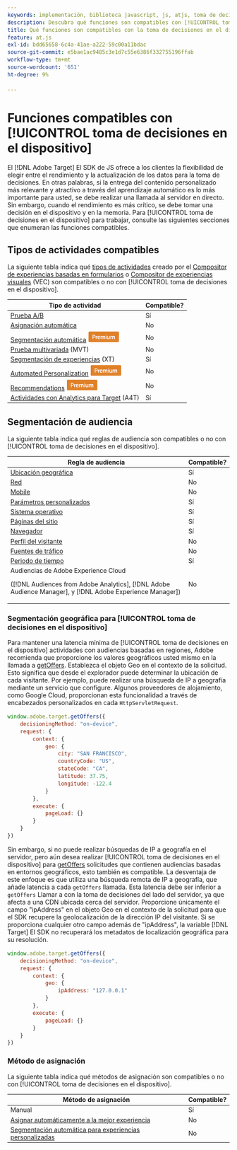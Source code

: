 ```yaml
---
keywords: implementación, biblioteca javascript, js, atjs, toma de decisiones en el dispositivo, toma de decisiones en el dispositivo, funciones compatibles, $8
description: Descubra qué funciones son compatibles con [!UICONTROL toma de decisiones en el dispositivo].
title: Qué funciones son compatibles con la toma de decisiones en el dispositivo
feature: at.js
exl-id: bdd65658-6c4a-41ae-a222-59c00a11bdac
source-git-commit: e5bae1ac9485c3e1d7c55e6386f332755196ffab
workflow-type: tm+mt
source-wordcount: '651'
ht-degree: 9%

---
```


# Funciones compatibles con [!UICONTROL toma de decisiones en el dispositivo]

El [!DNL Adobe Target] El SDK de JS ofrece a los clientes la flexibilidad de elegir entre el rendimiento y la actualización de los datos para la toma de decisiones. En otras palabras, si la entrega del contenido personalizado más relevante y atractivo a través del aprendizaje automático es lo más importante para usted, se debe realizar una llamada al servidor en directo. Sin embargo, cuando el rendimiento es más crítico, se debe tomar una decisión en el dispositivo y en la memoria. Para [!UICONTROL toma de decisiones en el dispositivo] para trabajar, consulte las siguientes secciones que enumeran las funciones compatibles.

## Tipos de actividades compatibles

La siguiente tabla indica qué [tipos de actividades](https://experienceleague.adobe.com/docs/target/using/activities/target-activities-guide.html) creado por el [Compositor de experiencias basadas en formularios](https://experienceleague.adobe.com/docs/target/using/experiences/form-experience-composer.html) o [Compositor de experiencias visuales](https://experienceleague.adobe.com/docs/target/using/experiences/vec/visual-experience-composer.html) (VEC) son compatibles o no con [!UICONTROL toma de decisiones en el dispositivo].

| Tipo de actividad | Compatible? |
| --- | --- |
| [Prueba A/B](https://experienceleague.adobe.com/docs/target/using/activities/abtest/test-ab.html) | Sí |
| [Asignación automática](https://experienceleague.adobe.com/docs/target/using/activities/auto-allocate/automated-traffic-allocation.html) | No |
| [Segmentación automática](https://experienceleague.adobe.com/docs/target/using/activities/auto-target/auto-target-to-optimize.html) ![premium](../../../assets/premium.png) | No |
| [Prueba multivariada](https://experienceleague.adobe.com/docs/target/using/activities/multivariate-test/multivariate-testing.html) (MVT) | No |
| [Segmentación de experiencias](https://experienceleague.adobe.com/docs/target/using/activities/experience-targeting/experience-target.html) (XT) | Sí |
| [Automated Personalization](https://experienceleague.adobe.com/docs/target/using/activities/automated-personalization/automated-personalization.html) ![Premium](../../../assets/premium.png) | No |
| [Recommendations](https://experienceleague.adobe.com/docs/target/using/recommendations/recommendations.html) ![premium](../../../assets/premium.png) | No |
| [Actividades con Analytics para Target](https://experienceleague.adobe.com/docs/target/using/integrate/a4t/a4t.html?) (A4T) | Sí |

## Segmentación de audiencia

La siguiente tabla indica qué reglas de audiencia son compatibles o no con [!UICONTROL toma de decisiones en el dispositivo].

| Regla de audiencia | Compatible? |
| --- | --- |
| [Ubicación geográfica](https://experienceleague.adobe.com/docs/target/using/audiences/create-audiences/categories-audiences/geo.html) | Sí |
| [Red](https://experienceleague.adobe.com/docs/target/using/audiences/create-audiences/categories-audiences/network.html) | No |
| [Mobile](https://experienceleague.adobe.com/docs/target/using/audiences/create-audiences/categories-audiences/mobile.html) | No |
| [Parámetros personalizados](https://experienceleague.adobe.com/docs/target/using/audiences/create-audiences/categories-audiences/custom-parameters.html) | Sí |
| [Sistema operativo](https://experienceleague.adobe.com/docs/target/using/audiences/create-audiences/categories-audiences/operating-system.html) | Sí |
| [Páginas del sitio](https://experienceleague.adobe.com/docs/target/using/audiences/create-audiences/categories-audiences/site-pages.html) | Sí |
| [Navegador](https://experienceleague.adobe.com/docs/target/using/audiences/create-audiences/categories-audiences/browser.html) | Sí |
| [Perfil del visitante](https://experienceleague.adobe.com/docs/target/using/audiences/create-audiences/categories-audiences/visitor-profile.html) | No |
| [Fuentes de tráfico](https://experienceleague.adobe.com/docs/target/using/audiences/create-audiences/categories-audiences/traffic-sources.html) | No |
| [Periodo de tiempo](https://experienceleague.adobe.com/docs/target/using/audiences/create-audiences/categories-audiences/time-frame.html) | Sí |
| Audiencias de Adobe Experience Cloud<P>([!DNL Audiences from Adobe Analytics], [!DNL Adobe Audience Manager], y [!DNL Adobe Experience Manager]) | No |

### Segmentación geográfica para [!UICONTROL toma de decisiones en el dispositivo]

Para mantener una latencia mínima de [!UICONTROL toma de decisiones en el dispositivo] actividades con audiencias basadas en regiones, Adobe recomienda que proporcione los valores geográficos usted mismo en la llamada a [getOffers](/help/dev/implement/client-side/atjs/atjs-functions/adobe-target-getoffers-atjs-2.md). Establezca el objeto Geo en el contexto de la solicitud. Esto significa que desde el explorador puede determinar la ubicación de cada visitante. Por ejemplo, puede realizar una búsqueda de IP a geografía mediante un servicio que configure. Algunos proveedores de alojamiento, como Google Cloud, proporcionan esta funcionalidad a través de encabezados personalizados en cada `HttpServletRequest`.

```javascript {line-numbers="true"}
window.adobe.target.getOffers({ 
    decisioningMethod: "on-device", 
    request: { 
        context: { 
            geo: { 
                city: "SAN FRANCISCO", 
                countryCode: "US", 
                stateCode: "CA", 
                latitude: 37.75, 
                longitude: -122.4 
            } 
        }, 
        execute: { 
            pageLoad: {} 
        } 
    } 
})
```

Sin embargo, si no puede realizar búsquedas de IP a geografía en el servidor, pero aún desea realizar [!UICONTROL toma de decisiones en el dispositivo] para [getOffers](/help/dev/implement/client-side/atjs/atjs-functions/adobe-target-getoffers-atjs-2.md) solicitudes que contienen audiencias basadas en entornos geográficos, esto también es compatible. La desventaja de este enfoque es que utiliza una búsqueda remota de IP a geografía, que añade latencia a cada `getOffers` llamada. Esta latencia debe ser inferior a `getOffers` Llamar a con la toma de decisiones del lado del servidor, ya que afecta a una CDN ubicada cerca del servidor. Proporcione únicamente el campo &quot;ipAddress&quot; en el objeto Geo en el contexto de la solicitud para que el SDK recupere la geolocalización de la dirección IP del visitante. Si se proporciona cualquier otro campo además de &quot;ipAddress&quot;, la variable [!DNL Target] El SDK no recuperará los metadatos de localización geográfica para su resolución.

```javascript {line-numbers="true"}
window.adobe.target.getOffers({ 
    decisioningMethod: "on-device", 
    request: { 
        context: { 
            geo: { 
                ipAddress: "127.0.0.1" 
            } 
        }, 
        execute: { 
            pageLoad: {} 
        } 
    } 
})
```

### Método de asignación

La siguiente tabla indica qué métodos de asignación son compatibles o no con [!UICONTROL toma de decisiones en el dispositivo].

| Método de asignación | Compatible? |
| --- | --- |
| Manual | Sí |
| [Asignar automáticamente a la mejor experiencia](https://experienceleague.adobe.com/docs/target/using/activities/auto-allocate/automated-traffic-allocation.html) | No |
| [Segmentación automática para experiencias personalizadas](https://experienceleague.adobe.com/docs/target/using/activities/auto-target/auto-target-to-optimize.html) | No |
